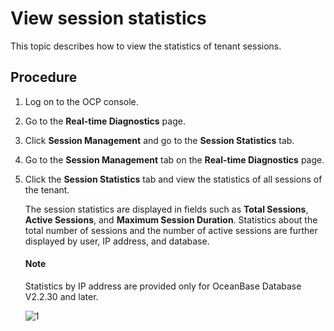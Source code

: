 # View session statistics

This topic describes how to view the statistics of tenant sessions.

## Procedure

1. Log on to the OCP console.

2. Go to the **Real-time Diagnostics** page.

3. Click **Session Management** and go to the **Session Statistics** tab.

4. Go to the **Session Management** tab on the **Real-time Diagnostics** page.

5. Click the **Session Statistics** tab and view the statistics of all sessions of the tenant.

   The session statistics are displayed in fields such as **Total Sessions**, **Active Sessions**, and **Maximum Session Duration**. Statistics about the total number of sessions and the number of active sessions are further displayed by user, IP address, and database.

   <main id="notice" type='explain'>
    <h4>Note</h4>
    <p>Statistics by IP address are provided only for OceanBase Database V2.2.30 and later. </p>
   </main>

   ![1](https://obbusiness-private.oss-cn-shanghai.aliyuncs.com/doc/img/ocp/420/%E4%BC%9A%E8%AF%9D%E7%BB%9F%E8%AE%A1-1.png)
